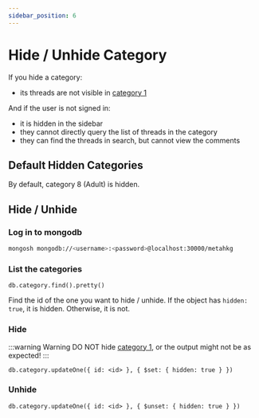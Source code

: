 ```yaml
---
sidebar_position: 6
---
```


# Hide / Unhide Category

If you hide a category:

- its threads are not visible in [category 1](./category1)

And if the user is not signed in:

- it is hidden in the sidebar
- they cannot directly query the list of threads in the category
- they can find the threads in search, but cannot view the comments

## Default Hidden Categories

By default, category 8 (Adult) is hidden.

## Hide / Unhide

### Log in to mongodb

```bash
mongosh mongodb://<username>:<password>@localhost:30000/metahkg
```

### List the categories

```mongodb
db.category.find().pretty()
```

Find the id of the one you want to hide / unhide.
If the object has `hidden: true`, it is hidden.
Otherwise, it is not.

### Hide

:::warning Warning
DO NOT hide [category 1](./category1), or the output might not be as expected!
:::

```mongodb
db.category.updateOne({ id: <id> }, { $set: { hidden: true } })
```

### Unhide

```mongodb
db.category.updateOne({ id: <id> }, { $unset: { hidden: true } })
```
